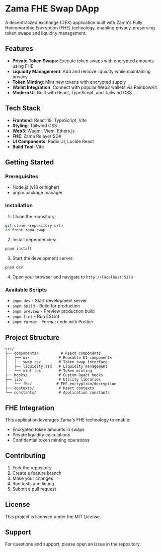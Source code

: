 # Zama FHE Swap DApp

A decentralized exchange (DEX) application built with Zama's Fully Homomorphic Encryption (FHE) technology, enabling privacy-preserving token swaps and liquidity management.

## Features

- **Private Token Swaps**: Execute token swaps with encrypted amounts using FHE
- **Liquidity Management**: Add and remove liquidity while maintaining privacy
- **Token Minting**: Mint new tokens with encrypted supply
- **Wallet Integration**: Connect with popular Web3 wallets via RainbowKit
- **Modern UI**: Built with React, TypeScript, and Tailwind CSS

## Tech Stack

- **Frontend**: React 19, TypeScript, Vite
- **Styling**: Tailwind CSS
- **Web3**: Wagmi, Viem, Ethers.js
- **FHE**: Zama Relayer SDK
- **UI Components**: Radix UI, Lucide React
- **Build Tool**: Vite

## Getting Started

### Prerequisites

- Node.js (v18 or higher)
- pnpm package manager

### Installation

1. Clone the repository:

```bash
git clone <repository-url>
cd front-zama-swap
```

2. Install dependencies:

```bash
pnpm install
```

3. Start the development server:

```bash
pnpm dev
```

4. Open your browser and navigate to `http://localhost:5173`

### Available Scripts

- `pnpm dev` - Start development server
- `pnpm build` - Build for production
- `pnpm preview` - Preview production build
- `pnpm lint` - Run ESLint
- `pnpm format` - Format code with Prettier

## Project Structure

```
src/
├── components/          # React components
│   ├── ui/             # Reusable UI components
│   ├── swap.tsx        # Token swap interface
│   ├── liquidity.tsx   # Liquidity management
│   └── mint.tsx        # Token minting
├── hooks/              # Custom React hooks
├── lib/                # Utility libraries
│   └── fhe/           # FHE encryption/decryption
├── contexts/           # React contexts
└── constants/          # Application constants
```

## FHE Integration

This application leverages Zama's FHE technology to enable:

- Encrypted token amounts in swaps
- Private liquidity calculations
- Confidential token minting operations

## Contributing

1. Fork the repository
2. Create a feature branch
3. Make your changes
4. Run tests and linting
5. Submit a pull request

## License

This project is licensed under the MIT License.

## Support

For questions and support, please open an issue in the repository.

